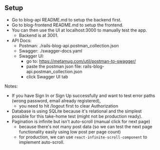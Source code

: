 ## Setup

- Go to blog-api README.md to setup the backend first.
- Go to blog-frontend README.md to setup the frontend.
- You can then use the UI at localhost:3000 to manually test the app.
  - Backend is at 3001.
- API Docs:
  - Postman: ./rails-blog-api.postman_collection.json
  - Swagger: ./swagger-docs.yaml
  - Swagger UI:
    - go to: https://metamug.com/util/postman-to-swagger/
    - paste the postman json file: rails-blog-api.postman_collection.json
    - click Swagger UI tab

Notes:
- If you have Sign In or Sign Up successfully and want to test error paths (wrong password, email already registered),
  - you need to hit /logout first to clear Authorization
- Database is using SQLite because it's relational and the simplest possible for this take-home test (might not be production ready).
- Pagination is infinite but isn't auto-scroll (manual click for next page)
  - because there's not many post data (so we can test the next page functionality easily using low post per page count)
  - for production, we can use `react-infinite-scroll-component` to implement auto-scroll.